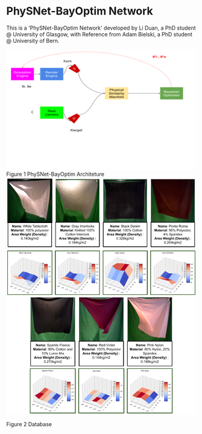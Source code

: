 # PhySNet-BayOptim Network

This is a 'PhySNet-BayOptim Network' developed by Li Duan, a PhD student @ University of Glasgow, with Reference from Adam Bielski, a PhD student @ University of Bern.


<img src="images/PhySNet.png" alt='PhySNet-BayOptim Architecture' class="inline"/>
Figure 1 PhySNet-BayOptim Architeture

<img src="images/Data Profile 1.png" alt='Database' class="inline"/>

<img src="images/Data Profile 2.png" alt='Database' class="inline"/>

Figure 2 Database
